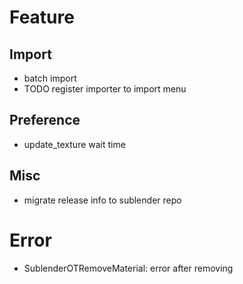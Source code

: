 # Feature
## Import
*  batch import
* TODO register importer to import menu
## Preference
* update_texture wait time
## Misc 
* migrate release info to sublender repo
# Error
* SublenderOTRemoveMaterial: error after removing